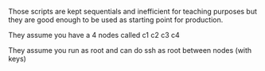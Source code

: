 
Those scripts are kept sequentials and inefficient for teaching purposes but 
they are good enough to be used as starting point for production.

They assume you have a 4 nodes called c1 c2 c3 c4

They assume you run as root and can do ssh as root between nodes (with keys)

